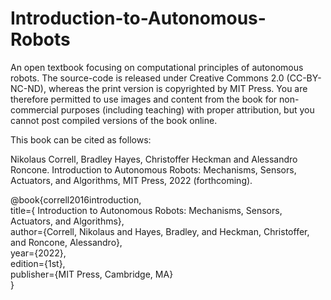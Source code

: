Introduction-to-Autonomous-Robots
=================================

An open textbook focusing on computational principles of autonomous robots. The source-code is released under Creative Commons 2.0 (CC-BY-NC-ND), whereas the print version is copyrighted by MIT Press. You are therefore permitted to use images and content from the book for non-commercial purposes (including teaching) with proper attribution, but you cannot post compiled versions of the book online. 

This book can be cited as follows:

Nikolaus Correll, Bradley Hayes, Christoffer Heckman and Alessandro Roncone. Introduction to Autonomous Robots: Mechanisms,
Sensors, Actuators, and Algorithms, MIT Press, 2022 (forthcoming). 

@book{correll2016introduction,<br>
  title={ Introduction to Autonomous Robots: Mechanisms,
Sensors, Actuators, and Algorithms},<br>
  author={Correll, Nikolaus and Hayes, Bradley, and Heckman, Christoffer, and Roncone, Alessandro},<br>
  year={2022},<br>
  edition={1st},<br>
  publisher={MIT Press, Cambridge, MA}<br>
}<br>

